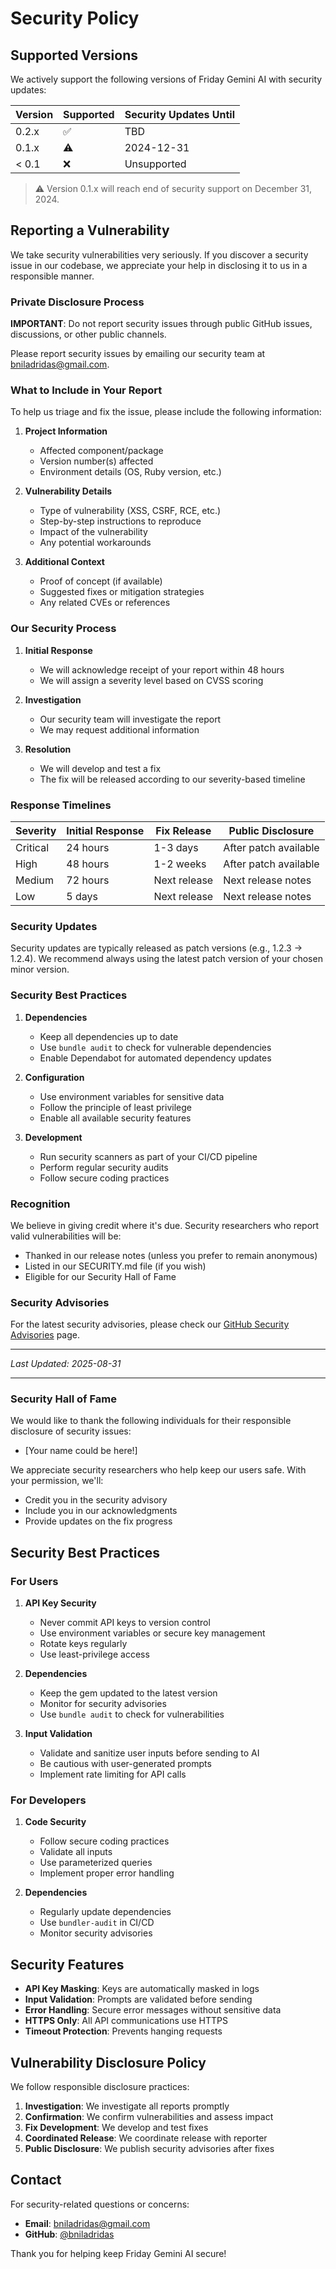 # Security Policy

## Supported Versions

We actively support the following versions of Friday Gemini AI with security updates:

| Version | Supported          | Security Updates Until |
| ------- | ------------------ | ---------------------- |
| 0.2.x   | :white_check_mark: | TBD                    |
| 0.1.x   | :warning:          | 2024-12-31             |
| < 0.1   | :x:                | Unsupported            |

> :warning: Version 0.1.x will reach end of security support on December 31, 2024.

## Reporting a Vulnerability

We take security vulnerabilities very seriously. If you discover a security issue in our codebase, we appreciate your help in disclosing it to us in a responsible manner.

### Private Disclosure Process

**IMPORTANT**: Do not report security issues through public GitHub issues, discussions, or other public channels.

Please report security issues by emailing our security team at [bniladridas@gmail.com](mailto:bniladridas@gmail.com).

### What to Include in Your Report

To help us triage and fix the issue, please include the following information:

1. **Project Information**
   - Affected component/package
   - Version number(s) affected
   - Environment details (OS, Ruby version, etc.)

2. **Vulnerability Details**
   - Type of vulnerability (XSS, CSRF, RCE, etc.)
   - Step-by-step instructions to reproduce
   - Impact of the vulnerability
   - Any potential workarounds

3. **Additional Context**
   - Proof of concept (if available)
   - Suggested fixes or mitigation strategies
   - Any related CVEs or references

### Our Security Process

1. **Initial Response**
   - We will acknowledge receipt of your report within 48 hours
   - We will assign a severity level based on CVSS scoring

2. **Investigation**
   - Our security team will investigate the report
   - We may request additional information

3. **Resolution**
   - We will develop and test a fix
   - The fix will be released according to our severity-based timeline

### Response Timelines

| Severity | Initial Response | Fix Release | Public Disclosure |
|----------|------------------|-------------|-------------------|
| Critical | 24 hours | 1-3 days | After patch available |
| High     | 48 hours | 1-2 weeks | After patch available |
| Medium   | 72 hours | Next release | Next release notes |
| Low      | 5 days   | Next release | Next release notes |

### Security Updates

Security updates are typically released as patch versions (e.g., 1.2.3 → 1.2.4). We recommend always using the latest patch version of your chosen minor version.

### Security Best Practices

1. **Dependencies**
   - Keep all dependencies up to date
   - Use `bundle audit` to check for vulnerable dependencies
   - Enable Dependabot for automated dependency updates

2. **Configuration**
   - Use environment variables for sensitive data
   - Follow the principle of least privilege
   - Enable all available security features

3. **Development**
   - Run security scanners as part of your CI/CD pipeline
   - Perform regular security audits
   - Follow secure coding practices

### Recognition

We believe in giving credit where it's due. Security researchers who report valid vulnerabilities will be:
- Thanked in our release notes (unless you prefer to remain anonymous)
- Listed in our SECURITY.md file (if you wish)
- Eligible for our Security Hall of Fame

### Security Advisories

For the latest security advisories, please check our [GitHub Security Advisories](https://github.com/bniladridas/friday_gemini_ai/security/advisories) page.

---

*Last Updated: 2025-08-31*

---

### Security Hall of Fame

We would like to thank the following individuals for their responsible disclosure of security issues:

- [Your name could be here!]

We appreciate security researchers who help keep our users safe. With your permission, we'll:
- Credit you in the security advisory
- Include you in our acknowledgments
- Provide updates on the fix progress

## Security Best Practices

### For Users

1. **API Key Security**
   - Never commit API keys to version control
   - Use environment variables or secure key management
   - Rotate keys regularly
   - Use least-privilege access

2. **Dependencies**
   - Keep the gem updated to the latest version
   - Monitor for security advisories
   - Use `bundle audit` to check for vulnerabilities

3. **Input Validation**
   - Validate and sanitize user inputs before sending to AI
   - Be cautious with user-generated prompts
   - Implement rate limiting for API calls

### For Developers

1. **Code Security**
   - Follow secure coding practices
   - Validate all inputs
   - Use parameterized queries
   - Implement proper error handling

2. **Dependencies**
   - Regularly update dependencies
   - Use `bundler-audit` in CI/CD
   - Monitor security advisories

## Security Features

- **API Key Masking**: Keys are automatically masked in logs
- **Input Validation**: Prompts are validated before sending
- **Error Handling**: Secure error messages without sensitive data
- **HTTPS Only**: All API communications use HTTPS
- **Timeout Protection**: Prevents hanging requests

## Vulnerability Disclosure Policy

We follow responsible disclosure practices:

1. **Investigation**: We investigate all reports promptly
2. **Confirmation**: We confirm vulnerabilities and assess impact
3. **Fix Development**: We develop and test fixes
4. **Coordinated Release**: We coordinate release with reporter
5. **Public Disclosure**: We publish security advisories after fixes

## Contact

For security-related questions or concerns:
- **Email**: [bniladridas@gmail.com](mailto:bniladridas@gmail.com)
- **GitHub**: [@bniladridas](https://github.com/bniladridas)

Thank you for helping keep Friday Gemini AI secure!